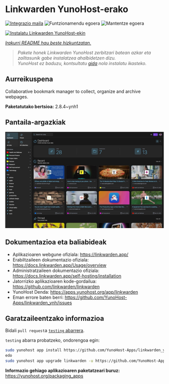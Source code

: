<!--
Ohart ongi: README hau automatikoki sortu da <https://github.com/YunoHost/apps/tree/master/tools/readme_generator>ri esker
EZ editatu eskuz.
-->

# Linkwarden YunoHost-erako

[![Integrazio maila](https://apps.yunohost.org/badge/integration/linkwarden)](https://ci-apps.yunohost.org/ci/apps/linkwarden/)
![Funtzionamendu egoera](https://apps.yunohost.org/badge/state/linkwarden)
![Mantentze egoera](https://apps.yunohost.org/badge/maintained/linkwarden)

[![Instalatu Linkwarden YunoHost-ekin](https://install-app.yunohost.org/install-with-yunohost.svg)](https://install-app.yunohost.org/?app=linkwarden)

*[Irakurri README hau beste hizkuntzatan.](./ALL_README.md)*

> *Pakete honek Linkwarden YunoHost zerbitzari batean azkar eta zailtasunik gabe instalatzea ahalbidetzen dizu.*  
> *YunoHost ez baduzu, kontsultatu [gida](https://yunohost.org/install) nola instalatu ikasteko.*

## Aurreikuspena

Collaborative bookmark manager to collect, organize and archive webpages.


**Paketatutako bertsioa:** 2.8.4~ynh1

## Pantaila-argazkiak

![Linkwarden(r)en pantaila-argazkia](./doc/screenshots/dashboard.jpg)

## Dokumentazioa eta baliabideak

- Aplikazioaren webgune ofiziala: <https://linkwarden.app/>
- Erabiltzaileen dokumentazio ofiziala: <https://docs.linkwarden.app/Usage/overview>
- Administratzaileen dokumentazio ofiziala: <https://docs.linkwarden.app/self-hosting/installation>
- Jatorrizko aplikazioaren kode-gordailua: <https://github.com/linkwarden/linkwarden>
- YunoHost Denda: <https://apps.yunohost.org/app/linkwarden>
- Eman errore baten berri: <https://github.com/YunoHost-Apps/linkwarden_ynh/issues>

## Garatzaileentzako informazioa

Bidali `pull request`a [`testing` abarrera](https://github.com/YunoHost-Apps/linkwarden_ynh/tree/testing).

`testing` abarra probatzeko, ondorengoa egin:

```bash
sudo yunohost app install https://github.com/YunoHost-Apps/linkwarden_ynh/tree/testing --debug
edo
sudo yunohost app upgrade linkwarden -u https://github.com/YunoHost-Apps/linkwarden_ynh/tree/testing --debug
```

**Informazio gehiago aplikazioaren paketatzeari buruz:** <https://yunohost.org/packaging_apps>
